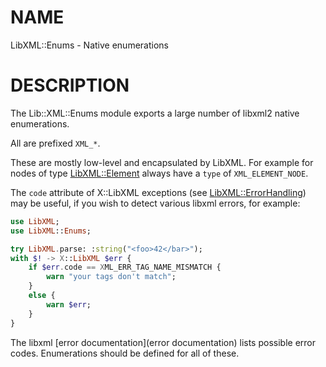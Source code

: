 NAME
====

LibXML::Enums - Native enumerations

DESCRIPTION
===========

The Lib::XML::Enums module exports a large number of libxml2 native enumerations.

All are prefixed `XML_*`.

These are mostly low-level and encapsulated by LibXML. For example for nodes of type [LibXML::Element](https://libxml-raku.github.io/LibXML-raku/Element) always have a `type` of `XML_ELEMENT_NODE`.

The `code` attribute of X::LibXML exceptions (see [LibXML::ErrorHandling](https://libxml-raku.github.io/LibXML-raku/ErrorHandling)) may be useful, if you wish to detect various libxml errors, for example:

```raku
use LibXML;
use LibXML::Enums;

try LibXML.parse: :string("<foo>42</bar>");
with $! -> X::LibXML $err {
    if $err.code == XML_ERR_TAG_NAME_MISMATCH {
        warn "your tags don't match";
    }
    else {
        warn $err;
    }
}
```

The libxml [error documentation](error documentation) lists possible error codes. Enumerations should be defined for all of these. 

